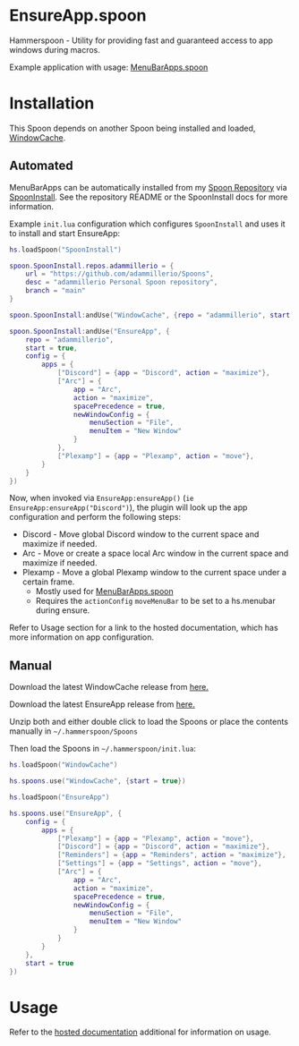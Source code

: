 # EnsureApp.spoon
Hammerspoon - Utility for providing fast and guaranteed access to app windows during macros.

Example application with usage: [MenuBarApps.spoon](https://github.com/adammillerio/MenuBarApps.spoon)

# Installation

This Spoon depends on another Spoon being installed and loaded, [WindowCache](https://github.com/adammillerio/WindowCache.spoon).

## Automated

MenuBarApps can be automatically installed from my [Spoon Repository](https://github.com/adammillerio/Spoons) via [SpoonInstall](https://www.hammerspoon.org/Spoons/SpoonInstall.html). See the repository README or the SpoonInstall docs for more information.

Example `init.lua` configuration which configures `SpoonInstall` and uses it to install and start EnsureApp:

```lua
hs.loadSpoon("SpoonInstall")

spoon.SpoonInstall.repos.adammillerio = {
    url = "https://github.com/adammillerio/Spoons",
    desc = "adammillerio Personal Spoon repository",
    branch = "main"
}

spoon.SpoonInstall:andUse("WindowCache", {repo = "adammillerio", start = true})

spoon.SpoonInstall:andUse("EnsureApp", {
    repo = "adammillerio",
    start = true,
    config = {
        apps = {
            ["Discord"] = {app = "Discord", action = "maximize"},
            ["Arc"] = {
                app = "Arc",
                action = "maximize",
                spacePrecedence = true,
                newWindowConfig = {
                    menuSection = "File",
                    menuItem = "New Window"
                }
            },
            ["Plexamp"] = {app = "Plexamp", action = "move"},
        }
    }
})
```

Now, when invoked via `EnsureApp:ensureApp()` (`ie EnsureApp:ensureApp("Discord")`), the plugin will look up the app configuration and perform the following steps:
* Discord - Move global Discord window to the current space and maximize if needed.
* Arc - Move or create a space local Arc window in the current space and maximize if needed.
* Plexamp - Move a global Plexamp window to the current space under a certain frame.
    * Mostly used for [MenuBarApps.spoon](https://github.com/adammillerio/MenuBarApps.spoon)
    * Requires the `actionConfig` `moveMenuBar` to be set to a hs.menubar during ensure.

Refer to Usage section for a link to the hosted documentation, which has more information on app configuration.

## Manual

Download the latest WindowCache release from [here.](https://github.com/adammillerio/Spoons/raw/main/Spoons/MenuBarApps.spoon.zip)

Download the latest EnsureApp release from [here.](https://github.com/adammillerio/Spoons/raw/main/Spoons/EnsureApp.spoon.zip)

Unzip both and either double click to load the Spoons or place the contents manually in `~/.hammerspoon/Spoons`

Then load the Spoons in `~/.hammerspoon/init.lua`:

```lua
hs.loadSpoon("WindowCache")

hs.spoons.use("WindowCache", {start = true})

hs.loadSpoon("EnsureApp")

hs.spoons.use("EnsureApp", {
    config = {
        apps = {
            ["Plexamp"] = {app = "Plexamp", action = "move"},
            ["Discord"] = {app = "Discord", action = "maximize"},
            ["Reminders"] = {app = "Reminders", action = "maximize"},
            ["Settings"] = {app = "Settings", action = "move"},
            ["Arc"] = {
                app = "Arc",
                action = "maximize",
                spacePrecedence = true,
                newWindowConfig = {
                    menuSection = "File",
                    menuItem = "New Window"
                }
            }
        }
    },
    start = true
})
```

# Usage

Refer to the [hosted documentation](https://adammiller.io/EnsureApp/EnsureApp.html) additional for information on usage.
